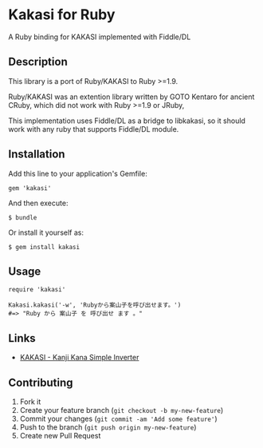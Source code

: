 # Kakasi for Ruby

A Ruby binding for KAKASI implemented with Fiddle/DL

## Description

This library is a port of Ruby/KAKASI to Ruby >=1.9.

Ruby/KAKASI was an extention library written by GOTO Kentaro for
ancient CRuby, which did not work with Ruby >=1.9 or JRuby,

This implementation uses Fiddle/DL as a bridge to libkakasi, so it
should work with any ruby that supports Fiddle/DL module.

## Installation

Add this line to your application's Gemfile:

    gem 'kakasi'

And then execute:

    $ bundle

Or install it yourself as:

    $ gem install kakasi

## Usage

    require 'kakasi'

    Kakasi.kakasi('-w', 'Rubyから案山子を呼び出せます。')
    #=> "Ruby から 案山子 を 呼び出せ ます 。"

## Links

- [KAKASI - Kanji Kana Simple Inverter](http://kakasi.namazu.org/index.html.en)

## Contributing

1. Fork it
2. Create your feature branch (`git checkout -b my-new-feature`)
3. Commit your changes (`git commit -am 'Add some feature'`)
4. Push to the branch (`git push origin my-new-feature`)
5. Create new Pull Request
